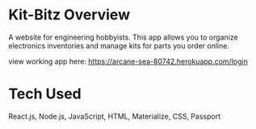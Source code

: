 # Kit-Bitz Overview
A website for engineering hobbyists. This app allows you to organize electronics inventories and manage kits for parts you order online.

view working app here:
https://arcane-sea-80742.herokuapp.com/login

# Tech Used
React.js, Node.js, JavaScript, HTML, Materialize, CSS, Passport


